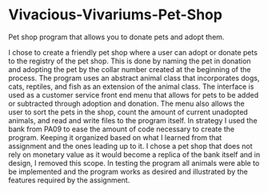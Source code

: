 # Vivacious-Vivariums-Pet-Shop
Pet shop program that allows you to donate pets and adopt them. 

I chose to create a friendly pet shop where a user can adopt or donate pets to the registry of the pet shop. 
This is done by naming the pet in donation and adopting the pet by the collar number created at the beginning of the process. 
The program uses an abstract animal class that incorporates dogs, cats, reptiles, and fish as an extension of the animal class. 
The interface is used as a customer service front end menu that allows for pets to be added or subtracted through adoption and donation. 
The menu also allows the user to sort the pets in the shop, count the amount of current unadopted animals, and read and write files to the program itself. 
In strategy I used the bank from PA09 to ease the amount of code necessary to create the program. Keeping it organized based on what I learned from that assignment 
and the ones leading up to it. I chose a pet shop that does not rely on monetary value as it would become a replica of the bank itself and in design, I removed this scope. 
In testing the program all animals were able to be implemented and the program works as desired and illustrated by the features required by the assignment.
